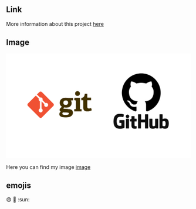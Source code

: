 ## Link
More information about this project [here](https://google.com)


## Image
![github-git](git-github.png)

Here you can find my image [image](git-github.png)

## emojis
:smile:
:book:
:sun:

